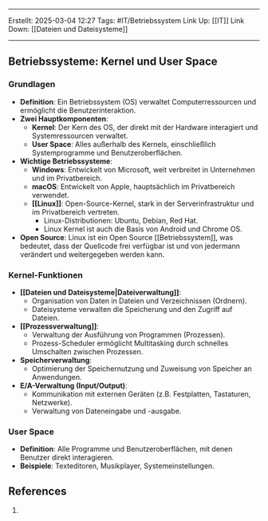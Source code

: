 
--- 
Erstellt: 2025-03-04    12:27 
Tags: #IT/Betriebssystem
Link Up: [[IT]]
Link Down: [[Dateien und Dateisysteme]]

--- 
## Betriebssysteme: Kernel und User Space
### Grundlagen
- **Definition**: Ein Betriebssystem (OS) verwaltet Computerressourcen und ermöglicht die Benutzerinteraktion.
- **Zwei Hauptkomponenten**:
    - **Kernel**: Der Kern des OS, der direkt mit der Hardware interagiert und Systemressourcen verwaltet.
    - **User Space**: Alles außerhalb des Kernels, einschließlich Systemprogramme und Benutzeroberflächen.
- **Wichtige Betriebssysteme**:
    - **Windows**: Entwickelt von Microsoft, weit verbreitet in Unternehmen und im Privatbereich.
    - **macOS**: Entwickelt von Apple, hauptsächlich im Privatbereich verwendet.
    - **[[Linux]]**: Open-Source-Kernel, stark in der Serverinfrastruktur und im Privatbereich vertreten.
        - Linux-Distributionen: Ubuntu, Debian, Red Hat.
        - Linux Kernel ist auch die Basis von Android und Chrome OS.
- **Open Source**: Linux ist ein Open Source [[Betriebssystem]], was bedeutet, dass der Quellcode frei verfügbar ist und von jedermann verändert und weitergegeben werden kann.

### Kernel-Funktionen
- **[[Dateien und Dateisysteme|Dateiverwaltung]]**:
    - Organisation von Daten in Dateien und Verzeichnissen (Ordnern).
    - Dateisysteme verwalten die Speicherung und den Zugriff auf Dateien.
- **[[Prozessverwaltung]]**:
    - Verwaltung der Ausführung von Programmen (Prozessen).
    - Prozess-Scheduler ermöglicht Multitasking durch schnelles Umschalten zwischen Prozessen.
- **Speicherverwaltung**:
    - Optimierung der Speichernutzung und Zuweisung von Speicher an Anwendungen.
- **E/A-Verwaltung (Input/Output)**:
    - Kommunikation mit externen Geräten (z.B. Festplatten, Tastaturen, Netzwerke).
    - Verwaltung von Dateneingabe und -ausgabe.

### User Space
- **Definition**: Alle Programme und Benutzeroberflächen, mit denen Benutzer direkt interagieren.
- **Beispiele**: Texteditoren, Musikplayer, Systemeinstellungen.

## References
1. 
